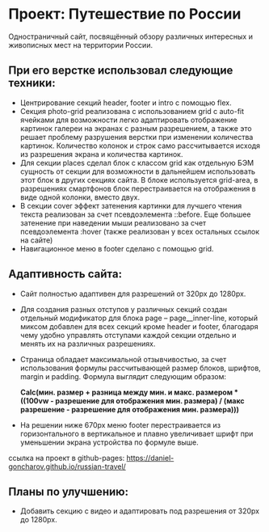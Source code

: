 # Проект: Путешествие по России

Одностраничный сайт, посвящённый обзору различных интересных и живописных мест на территории России.

## При его верстке использовал следующие техники:

* Центрирование секций header, footer и intro с помощью flex.
* Секция photo-grid реализована с использованием grid с auto-fit ячейками для возможности легко адаптировать отображение картинок галереи на экранах с разным разрешением, а также это решает проблему разрушения верстки при изменении количества картинок. Количество колонок и строк само рассчитывается исходя из разрешения экрана и количества картинок.
* Для секции places сделал блок c классом grid как отдельную БЭМ сущность от секции для возможности в дальнейшем использовать этот блок в  других секциях сайта. В блоке используется grid-area, в разрешениях смартфонов блок перестраивается на отображения в виде одной колонки, вместо двух.
* В секции cover эффект затенения картинки для лучшего чтения текста реализован за счет псевдоэлемента ::before. Еще большее затенение при наведении мыши реализовано за счет  псевдоэлемента :hover (также реализован у всех остальных ссылок на сайте)
* Навигационное меню в footer сделано с помощью grid.

## Адаптивность сайта:

* Сайт полностью адаптивен для разрешений от 320px до 1280px.
* Для создания разных отступов у различных секций создан отдельный модификатор для блока page – page__inner-line, который миксом добавлен для всех секций кроме header и footer, благодаря чему удобно управлять отступами каждой секции отдельно и менять их на различных разрешениях.
* Страница обладает максимальной отзывчивостью, за счет использования формулы рассчитывающей размер блоков, шрифтов, margin и padding. Формула выглядит следующим образом:

	**Calc(мин. размер + разница между мин. и макс. размером * ((100vw - разрешение для отображения мин. размера) / (макс разрешение - разрешение для отображения мин. размера)))**

* На решении ниже 670px меню footer перестраивается из горизонтального в вертикальное и плавно увеличивает шрифт при уменьшении экрана устройства по формуле выше.

ссылка на проект в github-pages: https://daniel-goncharov.github.io/russian-travel/

## Планы по улучшению:
* Добавить секцию с видео и адаптировать под разрешения от 320px до 1280px.

